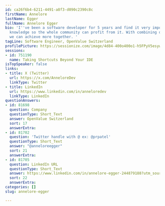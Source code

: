 ```yaml
---
id: ca26f6b4-6211-4491-a8f3-d090c2390c8c
firstName: Annelore
lastName: Egger
fullName: Annelore Egger
bio: 'I''ve been a software developer for 5 years and find it very important to share
  knowledge so the whole community can profit from it. With combining our knowledge
  we can achieve more together. '
tagLine: Software Engineer, OpenValue Switzerland
profilePicture: https://sessionize.com/image/4d84-400o400o1-h5FPyV5esyw4Uo6VWWwk3d.jpg
sessions:
- id: 751190
  name: Taking Shortcuts Beyond Your IDE
isTopSpeaker: false
links:
- title: X (Twitter)
  url: https://x.com/AnneloreDev
  linkType: Twitter
- title: LinkedIn
  url: https://www.linkedin.com/in/anneloredev
  linkType: LinkedIn
questionAnswers:
- id: 81698
  question: Company
  questionType: Short_Text
  answer: OpenValue Switzerland
  sort: 17
  answerExtra:
- id: 81702
  question: 'Twitter handle with @ ex: @prpatel'
  questionType: Short_Text
  answer: "@anneloreegger"
  sort: 21
  answerExtra:
- id: 81705
  question: LinkedIn URL
  questionType: Short_Text
  answer: https://www.linkedin.com/in/annelore-egger-244879188?utm_source=share&utm_campaign=share_via&utm_content=profile&utm_medium=android_app
  sort: 22
  answerExtra:
categories: []
slug: annelore-egger

---
```

